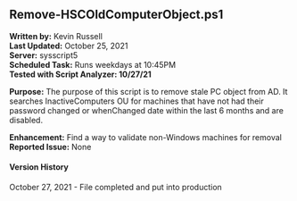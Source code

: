 ## Remove-HSCOldComputerObject.ps1

**Written by:** Kevin Russell<br>
**Last Updated:** October 25, 2021<br>
**Server:** sysscript5<br>
**Scheduled Task:** Runs weekdays at 10:45PM<br>
**Tested with Script Analyzer: 10/27/21**

**Purpose:**  The purpose of this script is to remove stale PC object from AD.
              It searches InactiveComputers OU for machines that have not had
              their password changed or whenChanged date within the last 6 
              months and are disabled.

**Enhancement:**  Find a way to validate non-Windows machines for removal<br>
**Reported Issue:**  None

#### Version History
October 27, 2021 - File completed and put into production